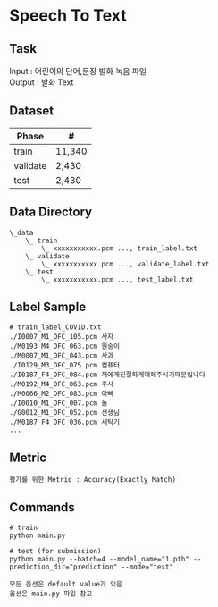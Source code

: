 # Speech To Text

## Task

Input : 어린이의 단어,문장 발화 녹음 파일 \
Output : 발화 Text

## Dataset
| Phase | # |
| - | - |
| train | 11,340 |
| validate | 2,430 |
| test | 2,430 |


## Data Directory
```
\_data
    \_ train
        \_ xxxxxxxxxxx.pcm ..., train_label.txt
    \_ validate
        \_ xxxxxxxxxxx.pcm ..., validate_label.txt
    \_ test
        \_ xxxxxxxxxxx.pcm ..., test_label.txt

```

## Label Sample
```
# train_label_COVID.txt
./I0007_M1_OFC_105.pcm 사자
./M0193_M4_OFC_063.pcm 원숭이
./M0007_M1_OFC_043.pcm 사과
./I0129_M3_OFC_075.pcm 컴퓨터
./I0187_F4_OFC_084.pcm ﻿저에게친절하게대해주시기때문입니다
./M0192_M4_OFC_063.pcm 주사
./M0066_M2_OFC_083.pcm 아빠
./I0010_M1_OFC_007.pcm 돌
./G0012_M1_OFC_052.pcm 선생님
./M0187_F4_OFC_036.pcm 세탁기
...

```
## Metric
```
평가를 위한 Metric : Accuracy(Exactly Match)
```

## Commands
```
# train
python main.py 

# test (for submission)
python main.py --batch=4 --model_name="1.pth" --prediction_dir="prediction" --mode="test" 

모든 옵션은 default value가 있음
옵션은 main.py 파일 참고
```
